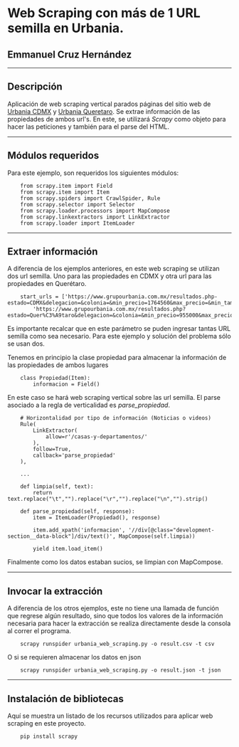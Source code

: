 # Web Scraping con más de 1 URL semilla en Urbania.
## Emmanuel Cruz Hernández

----

## Descripción

Aplicación de web scraping vertical parados páginas del sitio web de [Urbania CDMX](https://www.grupourbania.com.mx/resultados.php?estado=CDMX&delegacion=&colonia=&min_precio=1764560&max_precio=&min_tam=77&recamaras=) y [Urbania Queretaro](https://www.grupourbania.com.mx/resultados.php?estado=Quer%C3%A9taro&delegacion=&colonia=&min_precio=955000&max_precio=3308216&min_tam=98&recamaras=). Se extrae información de las propiedades de ambos url's.
En este, se utilizará _Scrapy_ como objeto para hacer las peticiones y también para el parse del HTML.

----

## Módulos requeridos

Para este ejemplo, son requeridos los siguientes módulos:

		from scrapy.item import Field
		from scrapy.item import Item
		from scrapy.spiders import CrawlSpider, Rule
		from scrapy.selector import Selector
		from scrapy.loader.processors import MapCompose
		from scrapy.linkextractors import LinkExtractor
		from scrapy.loader import ItemLoader

----

## Extraer información

A diferencia de los ejemplos anteriores, en este web scraping se utilizan dos url semilla. Uno para las propiedades en CDMX y otra url para las propiedades en Querétaro.

		start_urls = ['https://www.grupourbania.com.mx/resultados.php-estado=CDMX&delegacion=&colonia=&min_precio=1764560&max_precio=&min_tam=77&recamaras=',
			'https://www.grupourbania.com.mx/resultados.php?estado=Quer%C3%A9taro&delegacion=&colonia=&min_precio=955000&max_precio=3308216&min_tam=98&recamaras=']

Es importante recalcar que en este parámetro se puden ingresar tantas URL semilla como sea necesario. Para este ejemplo y solución del problema sólo se usan dos.

Tenemos en principio la clase propiedad para almacenar la información de las propiedades de ambos lugares

		class Propiedad(Item):
			informacion = Field()

En este caso se hará web scraping vertical sobre las url semilla. El parse asociado a la regla de verticalidad es _parse\_propiedad_.

		# Horizontalidad por tipo de información (Noticias o videos)
		Rule(
			LinkExtractor(
				allow=r'/casas-y-departamentos/'
			),
			follow=True,
			callback='parse_propiedad'
		),
		
		...

		def limpia(self, text):
			return text.replace("\t","").replace("\r","").replace("\n","").strip()

		def parse_propiedad(self, response):
			item = ItemLoader(Propiedad(), response)

			item.add_xpath('informacion', '//div[@class="development-section__data-block"]/div/text()', MapCompose(self.limpia))

			yield item.load_item()

Finalmente como los datos estaban sucios, se limpian con MapCompose.

----

## Invocar la extracción

A diferencia de los otros ejemplos, este no tiene una llamada de función que regrese algún resultado, sino que todos los valores de la información necesaria para hacer la extracción se realiza directamente desde la consola al correr el programa.

		scrapy runspider urbania_web_scraping.py -o result.csv -t csv

O si se requieren almacenar los datos en json

		scrapy runspider urbania_web_scraping.py -o result.json -t json

----


## Instalación de bibliotecas

Aquí se muestra un listado de los recursos utilizados para aplicar web scraping en este proyecto.

		pip install scrapy
		
